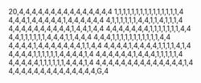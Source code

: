 20,4,4,4,4,4,4,4,4,4,4,4,4,4,4,4
1,1,1,1,1,1,1,1,1,1,1,1,1,1,1,4
4,4,4,1,4,4,4,4,4,1,4,4,4,4,4,4
4,1,1,1,1,1,1,4,4,1,1,4,1,1,1,4
4,4,4,4,4,4,4,4,4,4,1,4,4,1,4,4
4,4,4,4,4,4,4,1,1,1,1,1,1,1,4,4
4,4,1,1,1,1,1,1,4,4,4,1,1,4,4,4
4,4,4,1,1,1,1,1,1,1,1,1,1,1,4,4
4,4,4,4,1,4,4,4,4,4,4,4,1,1,4,4
4,4,4,4,1,4,4,4,4,1,1,1,1,4,1,4
4,4,4,4,1,1,1,1,1,1,4,4,4,4,1,4
4,4,4,4,4,4,1,4,4,4,1,1,1,1,1,4
4,4,4,4,4,1,1,1,1,1,1,4,4,4,1,4
4,4,4,4,4,4,4,4,4,4,4,4,4,4,1,4
4,4,4,4,4,4,4,4,4,4,4,4,4,4,G,4